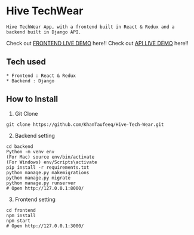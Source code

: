 # Hive TechWear
```
Hive TechWear App, with a frontend built in React & Redux and a backend built in Django API.
```
Check out [FRONTEND LIVE DEMO](https://hive-tech-wear-frontend.khantaufeeq.repl.co/) here!!
Check out [API LIVE DEMO](https://tech-hive-ware-backend-1.khantaufeeq.repl.co) here!!
## Tech used
```
* Frontend : React & Redux
* Backend : Django
```
## How to Install
1. Git Clone
```
git clone https://github.com/KhanTaufeeq/Hive-Tech-Wear.git  
```
2. Backend setting
```
cd backend
Python -m venv env
(For Mac) source env/bin/activate
(For Windows) env/Scripts\activate
pip install -r requirements.txt
python manage.py makemigrations
python manage.py migrate
python manage.py runserver
# Open http://127.0.0.1:8000/
```
3. Frontend setting
```
cd frontend
npm install
npm start
# Open http://127.0.0.1:3000/
```

